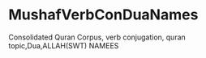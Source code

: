 # MushafVerbConDuaNames
Consolidated Quran Corpus, verb conjugation, quran topic,Dua,ALLAH(SWT) NAMEES
